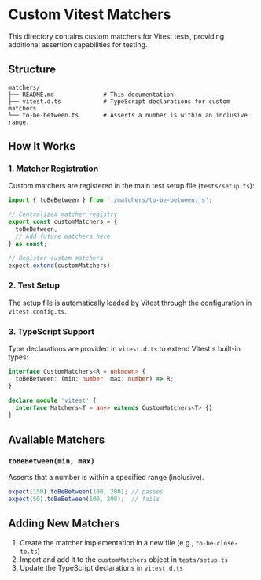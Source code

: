 # Custom Vitest Matchers

This directory contains custom matchers for Vitest tests, providing additional assertion capabilities for testing.

## Structure

```
matchers/
├── README.md              # This documentation
├── vitest.d.ts            # TypeScript declarations for custom matchers
└── to-be-between.ts       # Asserts a number is within an inclusive range.
```

## How It Works

### 1. Matcher Registration
Custom matchers are registered in the main test setup file (`tests/setup.ts`):

```typescript
import { toBeBetween } from './matchers/to-be-between.js';

// Centralized matcher registry
export const customMatchers = {
  toBeBetween,
  // Add future matchers here
} as const;

// Register custom matchers
expect.extend(customMatchers);
```

### 2. Test Setup
The setup file is automatically loaded by Vitest through the configuration in `vitest.config.ts`.

### 3. TypeScript Support
Type declarations are provided in `vitest.d.ts` to extend Vitest's built-in types:

```typescript
interface CustomMatchers<R = unknown> {
  toBeBetween: (min: number, max: number) => R;
}

declare module 'vitest' {
  interface Matchers<T = any> extends CustomMatchers<T> {}
}
```

## Available Matchers

### `toBeBetween(min, max)`
Asserts that a number is within a specified range (inclusive).

```typescript
expect(150).toBeBetween(100, 200); // passes
expect(50).toBeBetween(100, 200);  // fails
```

## Adding New Matchers

1. Create the matcher implementation in a new file (e.g., `to-be-close-to.ts`)
2. Import and add it to the `customMatchers` object in `tests/setup.ts`
3. Update the TypeScript declarations in `vitest.d.ts`

